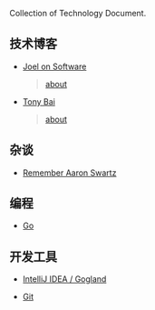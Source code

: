 Collection of Technology Document.


## 技术博客

- [Joel on Software](http://www.joelonsoftware.com/)

	> [about](http://www.joelonsoftware.com/AboutMe.html)

- [Tony Bai](http://tonybai.com/)

	> [about](http://tonybai.com/about/)

## 杂谈

- [Remember Aaron Swartz](http://www.rememberaaronsw.com/memories/)


## 编程

- [Go](programming/go.md)

## 开发工具

- [IntelliJ IDEA / Gogland](tool/idea.md)

- [Git](tool/git.md)
